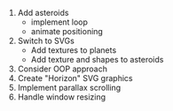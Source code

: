 1. Add asteroids
    - implement loop
    - animate positioning
2. Switch to SVGs
    - Add textures to planets
    - Add texture and shapes to asteroids
3. Consider OOP approach
4. Create "Horizon" SVG graphics
5. Implement parallax scrolling
6. Handle window resizing